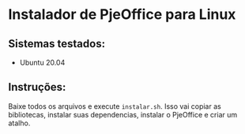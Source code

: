# Instalador de PjeOffice para Linux

## Sistemas testados:
* Ubuntu 20.04

## Instruções:

Baixe todos os arquivos e execute `instalar.sh`. Isso vai copiar as bibliotecas, instalar suas dependencias, instalar o PjeOffice e criar um atalho.
